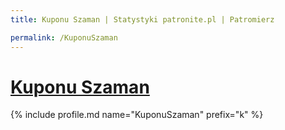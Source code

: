 ```yaml
---
title: Kuponu Szaman | Statystyki patronite.pl | Patromierz

permalink: /KuponuSzaman
---
```


# [Kuponu Szaman](https://patronite.pl/KuponuSzaman)

{% include profile.md name="KuponuSzaman" prefix="k" %}
